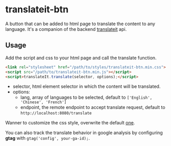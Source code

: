 # translateit-btn

A button that can be added to html page to translate the content to any language.
It's a companion of the backend [translateit](https://github.com/reminia/translateit) api.

## Usage

Add the script and css to your html page and call the translate function.

```html
<link rel="stylesheet" href="/path/to/styles/translateit-btn.min.css">
<script src="/path/to/translateit-btn.min.js"></script>
<script>translateIt.translate(selector, options);</script>
```

* selector, html element selector in which the content will be translated.
* options:
  * lang, array of languages to be selected, default to `['English', 'Chinese', 'French']`
  * endpoint, the remote endpoint to accept translate request, default to `http://localhost:8080/translate`

Wanner to customize the css style, overwrite the default [one](src/style/translateit-btn.css).

You can also track the translate behavior in google analysis by configuring **gtag** with
`gtag('config', your-ga-id);`.